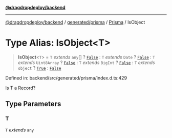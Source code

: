 [**@dragdropdeploy/backend**](../../../../../README.md)

***

[@dragdropdeploy/backend](../../../../../README.md) / [generated/prisma](../../../README.md) / [Prisma](../README.md) / IsObject

# Type Alias: IsObject\<T\>

> **IsObject**\<`T`\> = `T` *extends* `any`[] ? [`False`](False.md) : `T` *extends* `Date` ? [`False`](False.md) : `T` *extends* `Uint8Array` ? [`False`](False.md) : `T` *extends* `BigInt` ? [`False`](False.md) : `T` *extends* `object` ? [`True`](True.md) : [`False`](False.md)

Defined in: backend/src/generated/prisma/index.d.ts:429

Is T a Record?

## Type Parameters

### T

`T` *extends* `any`
